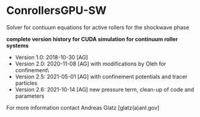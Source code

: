 # ConrollersGPU-SW
Solver for contiuum equations for active rollers for the shockwave phase


**complete version history for
CUDA simulation for continuum roller systems**

* Version 1.0: 2018-10-30 [AG]
* Version 2.0: 2020-11-08 [AG] with modifications by Oleh for confinement\\
* Version 2.5: 2021-05-01 [AG] with confinement potentials and tracer particles
* Version 2.6: 2021-10-14 [AG] new pressure term, clean-up of code and parameters


For more information contact Andreas Glatz [glatz(a)anl.gov]
